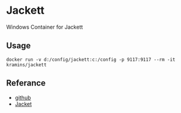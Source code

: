 # Jackett

Windows Container for Jackett

## Usage

`docker run -v d:/config/jackett:c:/config -p 9117:9117 --rm -it kramins/jackett`

## Referance
- [github](https://github.com/Kramins/docker-windows)
- [Jacket](https://github.com/Jackett/Jackett)